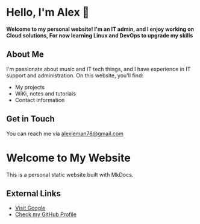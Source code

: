 # **Hello, I'm Alex** 👋



**Welcome to my personal website! I'm an IT admin, and I enjoy working on Cloud solutions, 
For now learning Linux and DevOps to upgrade my skills**

## **About Me**
I'm passionate about music and IT tech things, and I have experience in IT support and administration. On this website, you'll find:

- My projects
- WiKi, notes and tutorials
- Contact information

## **Get in Touch**
You can reach me via [alexleman78@gmail.com](mailto:alexleman78@gmail.com) 


# Welcome to My Website

This is a personal static website built with MkDocs.

## External Links

- <a href="https://www.google.com" target="_blank" rel="noopener noreferrer">Visit Google</a>
- <a href="https://github.com/aleman78" target="_blank" rel="noopener noreferrer">Check my GitHub Profile</a>










